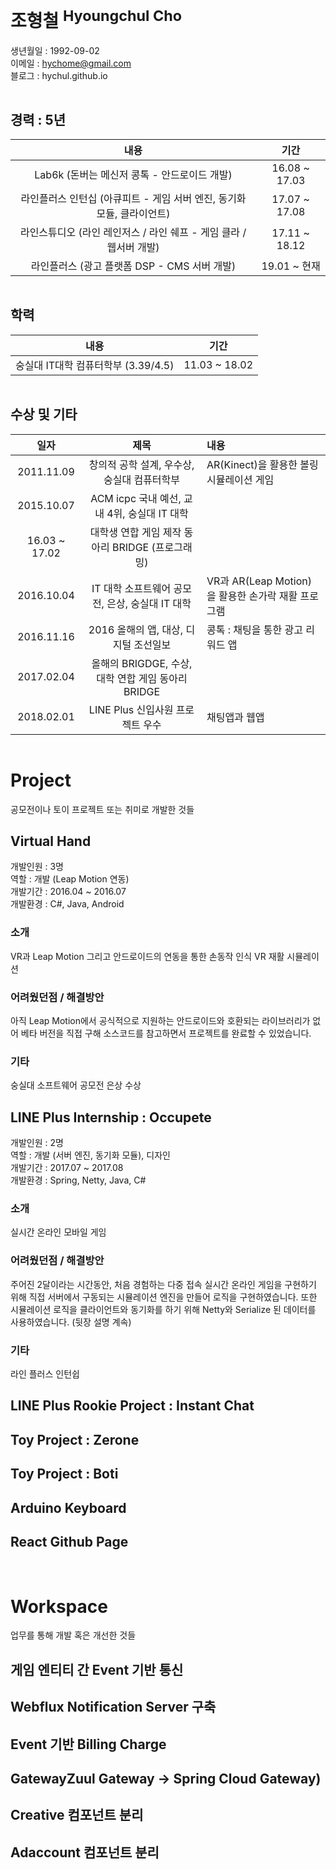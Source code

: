 # 조형철 <sup>Hyoungchul Cho</sup>

생년월일 : 1992-09-02  
이메일 : hychome@gmail.com  
블로그 : hychul.github.io

<hr style="visibility:hidden;" />

## 경력 : 5년

| 내용 | 기간 |
| :-: | :-: |
| Lab6k (돈버는 메신저 콩톡 - 안드로이드 개발) | 16.08 ~ 17.03 |
| 라인플러스 인턴십 (아큐피트 - 게임 서버 엔진, 동기화 모듈, 클라이언트) | 17.07 ~ 17.08 |
| 라인스튜디오 (라인 레인저스 / 라인 쉐프 - 게임 클라 / 웹서버 개발) | 17.11 ~ 18.12 |
| 라인플러스 (광고 플랫폼 DSP - CMS 서버 개발) | 19.01 ~ 현재 |

<hr style="visibility:hidden;" />

## 학력

|                내용                 |     기간      |
| :---------------------------------: | :-----------: |
| 숭실대 IT대학 컴퓨터학부 (3.39/4.5) | 11.03 ~ 18.02 |

<hr style="visibility:hidden;" />

## 수상 및 기타

| 일자 | 제목 | 내용 |
| :-: | :-: | :-- |
| 2011.11.09 | 창의적 공학 설계, 우수상, 숭실대 컴퓨터학부 | AR(Kinect)을 활용한 볼링 시뮬레이션 게임 |
| 2015.10.07 | ACM icpc 국내 예선, 교내 4위, 숭실대 IT 대학 |  |
| 16.03 ~ 17.02 | 대학생 연합 게임 제작 동아리 BRIDGE (프로그래밍) |  |
| 2016.10.04 | IT 대학 소프트웨어 공모전, 은상, 숭실대 IT 대학 | VR과 AR(Leap Motion)을 활용한 손가락 재활 프로그램 |
| 2016.11.16 | 2016 올해의 앱, 대상, 디지털 조선일보 | 콩톡 : 채팅을 통한 광고 리워드 앱 |
| 2017.02.04 | 올해의 BRIGDGE, 수상, 대학 연합 게임 동아리 BRIDGE |  |
| 2018.02.01 | LINE Plus 신입사원 프로젝트 우수 | 채팅앱과 웹앱 |

<hr style="visibility:hidden;" />

# Project

공모전이나 토이 프로젝트 또는 취미로 개발한 것들

## Virtual Hand

개발인원 : 3명  
역할 : 개발 (Leap Motion 연동)  
개발기간 : 2016.04 ~ 2016.07  
개발환경 : C#, Java, Android

### 소개

VR과 Leap Motion 그리고 안드로이드의 연동을 통한 손동작 인식 VR 재활 시뮬레이션

### 어려웠던점 / 해결방안

아직 Leap Motion에서 공식적으로 지원하는 안드로이드와 호환되는 라이브러리가 없어 베타 버전을 직접 구해 소스코드를 참고하면서 프로젝트를 완료할 수 있었습니다.

### 기타

숭실대 소프트웨어 공모전 은상 수상

## LINE Plus Internship : Occupete

개발인원 : 2명  
역할 : 개발 (서버 엔진, 동기화 모듈), 디자인  
개발기간 : 2017.07 ~ 2017.08  
개발환경 : Spring, Netty, Java, C#

### 소개

실시간 온라인 모바일 게임

### 어려웠던점 / 해결방안

주어진 2달이라는 시간동안, 처음 경험하는 다중 접속 실시간 온라인 게임을 구현하기 위해 직접 서버에서 구동되는 시뮬레이션 엔진을 만들어 로직을 구현하였습니다. 또한 시뮬레이션 로직을 클라이언트와 동기화를 하기 위해 Netty와 Serialize 된 데이터를 사용하였습니다. (뒷장 설명 계속)

### 기타

라인 플러스 인턴쉽

## LINE Plus Rookie Project : Instant Chat

## Toy Project : Zerone

## Toy Project : Boti

## Arduino Keyboard

## React Github Page

<br>

# Workspace

업무를 통해 개발 혹은 개선한 것들

## 게임 엔티티 간 Event 기반 통신

## Webflux Notification Server 구축

## Event 기반 Billing Charge

## GatewayZuul Gateway -> Spring Cloud Gateway)

## Creative 컴포넌트 분리

## Adaccount 컴포넌트 분리
